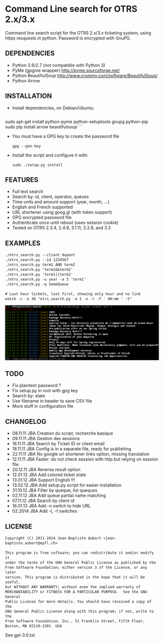 Command Line search for OTRS 2.x/3.x
==================================

Command line search script for the OTRS 2.x/3.x ticketing system, using https resquests in python. Password is encrypted with GnuPG.

DEPENDENCIES
------------

- Python 2.6/2.7 (not compatible with Python 3)
- PyMe (gpgme wrapper) http://pyme.sourceforge.net/
- Python BeautifulSoup http://www.crummy.com/software/BeautifulSoup/
- Python Arrow

INSTALLATION
------------

- Install dependencies, on Debian/Ubuntu:

    ```
sudo apt-get install python-pyme python-setuptools gnupg python-pip
sudo pip install arrow beautifulsoup
    ```

- You must have a GPG key to create the password file

    ```gpg --gen-key```

- Install the script and configure it with:

    ```sudo ./setup.py install```

FEATURES
--------

- Full text search
- Search by: id, client, operator, queues
- Time units and amount support (year, month, ...)
- English and French supported
- URL shortener using goog.gl (with token support)
- GPG encrypted password file
- Authenticate once until reboot (uses session cookie)
- Tested on OTRS 2.3.4, 2.4.9, 3.1.11, 3.2.8, and 3.3

EXAMPLES
--------

```
./otrs_search.py --client dupont
./otrs_search.py --id 1234567
./otrs_search.py term1 AND term2
./otrs_search.py 'term1&&term2'
./otrs_search.py 'term1||term2'
./otrs_search.py -u year -a 3 'term1'
./otrs_search.py -q SomeQueue

# Last hour tickets, last first, showing only hour and no link
watch -c -n 30 "otrs_search.py -a 1 -n -r -f ' HH:mm ' -t"
```

![](./image.png)

TODO
----

- Fix plaintext password ?
- Fix setup.py in root with gpg key
- Search by: state
- Use filename in header to save CSV file
- More stuff in configuration file

CHANGELOG
---------

- 08.11.11 JBA Creation du script, recherche basique
- 09.11.11 JBA Gestion des sessions 
- 16.11.11 JBA Search by Ticket ID or client email 
- 18.11.11 JBA Config is in a separate file, ready for publishing
- 22.11.11 JBA No google url shortener links option, missing translation
- 12.11.11 JBA Faster: do not check session with http but relying on session file.
- 20.12.11 JBA Reverse result option
- 12.01.12 JBA Add colored ticket state
- 13.01.12 JBA Support English !!!
- 13.02.12 JBA Add setup.py script for easier installation
- 31.10.12 JBA Filter by queque, list queques
- 02.11.12 JBA Add queue partial name matching
- 07.11.12 JBA Search by client id
- 16.01.13 JBA Add -n switch to hide URL
- 02.2014  JBA Add -t, -f switches

LICENSE
-------

```
Copyright (C) 2011-2014 Jean-Baptiste Aubort <jean-baptiste.aubort@epfl.ch>

This program is free software; you can redistribute it and/or modify it
under the terms of the GNU General Public License as published by the
Free Software Foundation; either version 3 of the License, or any later
version. This program is distributed in the hope that it will be useful,
but WITHOUT ANY WARRANTY; without even the implied warranty of
MERCHANTABILITY or FITNESS FOR A PARTICULAR PURPOSE.  See the GNU General
Public License for more details. You should have received a copy of the
GNU General Public License along with this program; if not, write to the
Free Software Foundation, Inc., 51 Franklin Street, Fifth Floor, Boston, MA 02110-1301  USA
```

See gpl-3.0.txt

